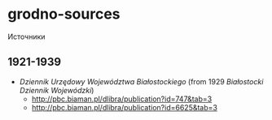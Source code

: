 # grodno-sources

Источники

## 1921-1939

* _Dziennik Urzędowy Województwa Białostockiego_ (from 1929 _Białostocki Dziennik Wojewódzki_)
  * http://pbc.biaman.pl/dlibra/publication?id=747&tab=3
  * http://pbc.biaman.pl/dlibra/publication?id=6625&tab=3
